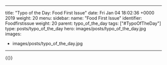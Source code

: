 
---
title: "Typo of the Day: Food First Issue"
date: Fri Jan 04 18:02:36 +0000 2019
weight: 20
menu:
  sidebar:
    name: "Food First Issue"
    identifier: Foodfirstissue
    weight: 20
    parent: typo_of_the_day
tags: ["#TypoOfTheDay"]
type: posts/typo_of_the_day
hero: images/posts/typo_of_the_day.jpg
images:
- images/posts/typo_of_the_day.jpg
---


{{<tweet user="mariatta" id="1081249553397903360">}}

